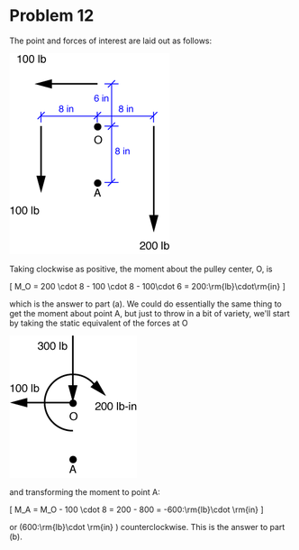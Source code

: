 # Problem 12 #

The point and forces of interest are laid out as follows:

<img src="images/012a.png" />

Taking clockwise as positive, the moment about the pulley center, O, is

\[ M_O = 200 \cdot 8 - 100 \cdot 8 - 100\cdot 6 = 200\:\rm{lb}\cdot\rm{in} \]

which is the answer to part (a). We could do essentially the same thing to get the moment about point A, but just to throw in a bit of variety, we'll start by taking the static equivalent of the forces at O

<img src="images/012b.png" />

and transforming the moment to point A:

\[ M_A = M_O - 100 \cdot 8 = 200 - 800 = -600\:\rm{lb}\cdot \rm{in} \]

or \(600\:\rm{lb}\cdot \rm{in} \) counterclockwise. This is the answer to part (b).
